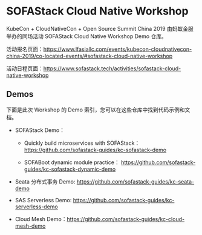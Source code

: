 # SOFAStack Cloud Native Workshop

KubeCon + CloudNativeCon + Open Source Summit China 2019 由蚂蚁金服举办的同场活动 SOFAStack Cloud Native Workshop Demo 仓库。

活动报名页面：https://www.lfasiallc.com/events/kubecon-cloudnativecon-china-2019/co-located-events/#sofastack-cloud-native-workshop

活动日程页面：https://www.sofastack.tech/activities/sofastack-cloud-native-workshop

## Demos

下面是此次 Workshop 的 Demo 索引，您可以在这些仓库中找到代码示例和文档。


- SOFAStack Demo：
  
  - Quickly build microservices with SOFAStack：https://github.com/sofastack-guides/kc-sofastack-demo 
  
  - SOFABoot dynamic module practice： https://github.com/sofastack-guides/kc-sofastack-dynamic-demo

- Seata 分布式事务 Demo: https://github.com/sofastack-guides/kc-seata-demo

- SAS Serverless Demo: https://github.com/sofastack-guides/kc-serverless-demo 

- Cloud Mesh Demo：https://github.com/sofastack-guides/kc-cloud-mesh-demo 

